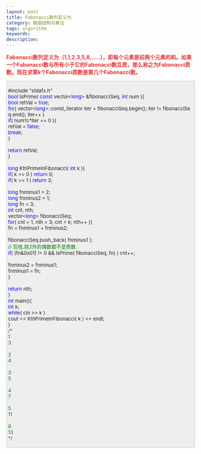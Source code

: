 ```yaml
---
layout: post
title: Fabonacci数列定义为
category: 数据结构与算法
tags: algorithm
keywords: 
description: 
---
```


<span style="color:#e53333;font-size:10.5pt;">**Fabonacci**</span><span
style="color:#e53333;font-size:10.5pt;">**数列定义为（**</span><span
style="color:#e53333;font-size:10.5pt;">**1,1,2,3,5,8,.....**</span><span
style="color:#e53333;font-size:10.5pt;">**），即每个元素是前两个元素的和。如果一个**</span><span
style="color:#e53333;font-size:10.5pt;">**Fabonacci**</span><span
style="color:#e53333;font-size:10.5pt;">**数与所有小于它的**</span><span
style="color:#e53333;font-size:10.5pt;">**Fabonacci**</span><span
style="color:#e53333;font-size:10.5pt;">**数互质，那么称之为**</span><span
style="color:#e53333;font-size:10.5pt;">**Fabonacci**</span><span
style="color:#e53333;font-size:10.5pt;">**质数。现在求第**</span><span
style="color:#e53333;font-size:10.5pt;">**k**</span><span
style="color:#e53333;font-size:10.5pt;">**个**</span><span
style="color:#e53333;font-size:10.5pt;">**Fabonacci**</span><span
style="color:#e53333;font-size:10.5pt;">**质数是第几个**</span><span
style="color:#e53333;font-size:10.5pt;">**Fabonacci**</span><span
style="color:#e53333;font-size:10.5pt;">**数。**</span>
<div
style="border-bottom:#cccccc 1px solid;border-left:#cccccc 1px solid;padding-bottom:4px;background-color:#eeeeee;padding-left:4px;width:98%;padding-right:5px;font-size:13px;word-break:break-all;border-top:#cccccc 1px solid;border-right:#cccccc 1px solid;padding-top:4px;">

\#include "stdafx.h"\
 <span style="color:#0000ff;">bool</span> IsPrime( <span
style="color:#0000ff;">const</span> vector\<<span
style="color:#0000ff;">long</span>\> &fibonacciSeq, <span
style="color:#0000ff;">int</span> num ){\
     <span style="color:#0000ff;">bool</span> retVal = <span
style="color:#0000ff;">true</span>;\
     <span style="color:#0000ff;">for</span>( vector\<<span
style="color:#0000ff;">long</span>\>::const\_iterator iter = fibonacciSeq.begin(); iter != fibonacciSeq.end(); iter++ )\
         <span style="color:#0000ff;">if</span>( num%\*iter == 0 ){\
             retVal = <span style="color:#0000ff;">false</span>;\
             <span style="color:#0000ff;">break</span>;\
         }\
\
     <span style="color:#0000ff;">return</span> retVal;\
 }\
\
 <span style="color:#0000ff;">long</span> KthPrimeInFibonacci( <span
style="color:#0000ff;">int</span> k ){\
     <span style="color:#0000ff;">if</span>( k \<= 0 ) <span
style="color:#0000ff;">return</span> 0;\
     <span style="color:#0000ff;">if</span>( k == 1 ) <span
style="color:#0000ff;">return</span> 3;\
\
     <span style="color:#0000ff;">long</span> fnminus1 = 2;\
     <span style="color:#0000ff;">long</span> fnminus2 = 1;\
     <span style="color:#0000ff;">long</span> fn = 3;\
     <span style="color:#0000ff;">int</span> cnt, nth;\
     vector\<<span style="color:#0000ff;">long</span>\> fibonacciSeq;\
     <span
style="color:#0000ff;">for</span>( cnt = 1, nth = 3; cnt \< k; nth++ ){\
         fn = fnminus1 + fnminus2;\
\
         fibonacciSeq.push\_back( fnminus1 );\
         <span style="color:#008000;">//</span><span
style="color:#008000;"> 剪枝,除2外的偶数都不是质数.</span><span
style="color:#008000;">\
 </span>        <span
style="color:#0000ff;">if</span>( (fn&0x01) != 0 && IsPrime( fibonacciSeq, fn) ) cnt++;\
\
         fnminus2 = fnminus1;\
         fnminus1 = fn;\
     }\
\
     <span style="color:#0000ff;">return</span> nth;\
 }\
 <span style="color:#0000ff;">int</span> main(){\
     <span style="color:#0000ff;">int</span> k;\
     <span style="color:#0000ff;">while</span>( cin \>\> k )\
         cout \<\< KthPrimeInFibonacci( k ) \<\< endl;\
 }\
 <span style="color:#008000;">/\*</span><span style="color:#008000;">\
 1\
 3\
\
 2\
 4\
\
 3\
 5\
\
 4\
 7\
\
 5\
 11\
\
 6\
 13\
 </span><span style="color:#008000;">\*/</span>

</div>






